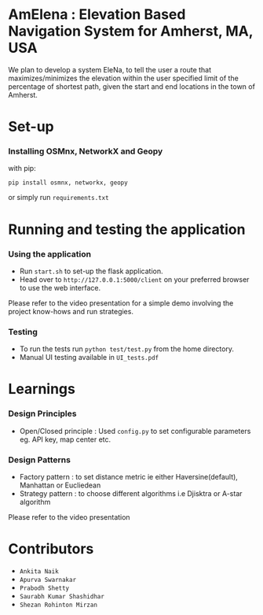 # AmElena : Elevation Based Navigation System for Amherst, MA, USA
We plan to develop a system EleNa, to tell the user a route that maximizes/minimizes the elevation within the user specified limit of the percentage of shortest path, given the start and end locations in the town of Amherst.

# Set-up

### Installing OSMnx, NetworkX and Geopy
with pip:
```
pip install osmnx, networkx, geopy
```
or simply run ```requirements.txt```


# Running and testing the application

### Using the application
- Run ```start.sh``` to set-up the flask application.
- Head over to `http://127.0.0.1:5000/client` on your preferred browser to use the web interface.

Please refer to the video presentation for a simple demo involving the project know-hows and run strategies. 

### Testing 
- To run the tests run `python test/test.py` from the home directory.
- Manual UI testing available in ```UI_tests.pdf```

# Learnings

### Design Principles
- Open/Closed principle : Used ```config.py``` to set configurable parameters eg. API key, map center etc.
### Design Patterns
- Factory pattern : to set distance metric ie either Haversine(default), Manhattan or Eucliedean
- Strategy pattern : to choose different algorithms i.e Djisktra or A-star algorithm

Please refer to the video presentation


# Contributors

- `Ankita Naik`
- `Apurva Swarnakar`
- `Prabodh Shetty`
- `Saurabh Kumar Shashidhar`
- `Shezan Rohinton Mirzan`
